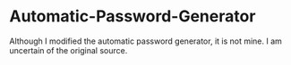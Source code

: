 # Automatic-Password-Generator
Although I modified the automatic password generator, it is not mine. I am uncertain of the original source.
